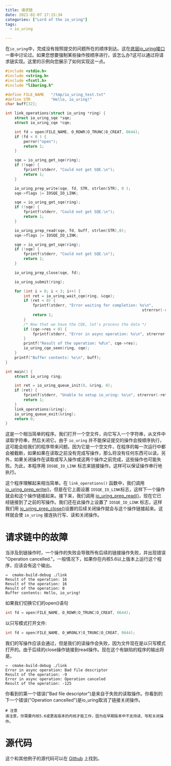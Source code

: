 ```yaml
---
title: 请求链
date: 2021-02-07 17:15:34
categories: ["Lord of the io_uring"]
tags:
  - io_uring

---
```


在`io_uring`中，完成没有按照提交的问题所在的顺序到达。这在[底层io_uring接口](https://unixism.net/loti/low_level.html#low-level)一章中讨论过。如果您想要强制某些操作按顺序进行，该怎么办?这可以通过将请求链实现。这里的示例向您展示了如何实现这一点。

```c
#include <stdio.h>
#include <string.h>
#include <fcntl.h>
#include "liburing.h"

#define FILE_NAME   "/tmp/io_uring_test.txt"
#define STR         "Hello, io_uring!"
char buff[32];

int link_operations(struct io_uring *ring) {
    struct io_uring_sqe *sqe;
    struct io_uring_cqe *cqe;

    int fd = open(FILE_NAME, O_RDWR|O_TRUNC|O_CREAT, 0644);
    if (fd < 0 ) {
        perror("open");
        return 1;
    }

    sqe = io_uring_get_sqe(ring);
    if (!sqe) {
        fprintf(stderr, "Could not get SQE.\n");
        return 1;
    }

    io_uring_prep_write(sqe, fd, STR, strlen(STR), 0 );
    sqe->flags |= IOSQE_IO_LINK;

    sqe = io_uring_get_sqe(ring);
    if (!sqe) {
        fprintf(stderr, "Could not get SQE.\n");
        return 1;
    }

    io_uring_prep_read(sqe, fd, buff, strlen(STR),0);
    sqe->flags |= IOSQE_IO_LINK;

    sqe = io_uring_get_sqe(ring);
    if (!sqe) {
        fprintf(stderr, "Could not get SQE.\n");
        return 1;
    }

    io_uring_prep_close(sqe, fd);

    io_uring_submit(ring);

    for (int i = 0; i < 3; i++) {
        int ret = io_uring_wait_cqe(ring, &cqe);
        if (ret < 0) {
            fprintf(stderr, "Error waiting for completion: %s\n",
                                                            strerror(-ret));
            return 1;
        }
        /* Now that we have the CQE, let's process the data */
        if (cqe->res < 0) {
            fprintf(stderr, "Error in async operation: %s\n", strerror(-cqe->res));
        }
        printf("Result of the operation: %d\n", cqe->res);
        io_uring_cqe_seen(ring, cqe);
    }
    printf("Buffer contents: %s\n", buff);
}

int main() {
    struct io_uring ring;

    int ret = io_uring_queue_init(8, &ring, 0);
    if (ret) {
        fprintf(stderr, "Unable to setup io_uring: %s\n", strerror(-ret));
        return 1;
    }
    link_operations(&ring);
    io_uring_queue_exit(&ring);
    return 0;
}
```

这是一个相当简单的程序。我们打开一个空文件，向它写入一个字符串，从文件中读取字符串，然后关闭它。由于 `io_uring` 并不能保证提交的操作会按顺序执行，这可能会给我们的程序带来问题。因为它是一个空文件，在程序的每一次运行中都会被截断，如果如果在读取之前没有完成写操作，那么将没有任何东西可以读。另外，如果关闭操作在读取或写入操作或这两个操作之前完成，这些操作也可能失败。为此，本程序用 `IOSQE_IO_LINK` 标志来链接操作。这样可以保证操作串行地执行。

这个程序理解起来相当简单。在 `link_operations()` 函数中，我们调用 [io_uring_prep_write()](https://unixism.net/loti/ref-liburing/submission.html#c.io_uring_prep_write)，但是在它上面设置 `IOSQE_IO_LINK`标志，这样下一个操作就会和这个操作链接起来。接下来，我们调用 [io_uring_prep_read()](https://unixism.net/loti/ref-liburing/submission.html#c.io_uring_prep_read)，现在它已经链接到了之前的写操作。我们还在此操作上设置了 `IOSQE_IO_LINK` 标志，这样我们用 [io_uring_prep_close()](https://unixism.net/loti/ref-liburing/submission.html#c.io_uring_prep_close)设置的后续关闭操作就会与这个操作链接起来。这样就会使 `io_uring` 接连执行写、读和关闭操作。

# 请求链中的故障

当涉及到链操作时，一个操作的失败会导致所有后续的链接操作失败，并出现错误 "Operation cancelled."。一般情况下，如果你在内核5.6以上版本上运行这个程序，应该会有这个输出。

	→  cmake-build-debug ./link
	Result of the operation: 16
	Result of the operation: 16
	Result of the operation: 0
	Buffer contents: Hello, io_uring!

如果我们切换它们的open()语句

```c
int fd = open(FILE_NAME, O_RDWR|O_TRUNC|O_CREAT, 0644);
```

以只写模式打开文件:

```c
int fd = open(FILE_NAME, O_WRONLY|O_TRUNC|O_CREAT, 0644);
```

我们的写操作应该会通过，但是我们的读操作会失败，因为文件现在是以只写模式打开的。由于后续的close操作链接到read操作。现在这个有缺陷的程序的输出将是。

	→  cmake-build-debug ./link
	Error in async operation: Bad file descriptor
	Result of the operation: -9
	Error in async operation: Operation canceled
	Result of the operation: -125

你看到的第一个错误("Bad file descriptor")是来自于失败的读取操作。你看到的下一个错误("Operation cancelled")是io_uring取消了链接关闭操作。

	# 注意
	请注意，你需要内核5.6或更高版本的内核才能工作，因为在早期版本中不支持读、写和关闭操作。


# 源代码

这个和其他例子的源代码可以在 [Github](https://github.com/shuveb/loti-examples) 上找到。	